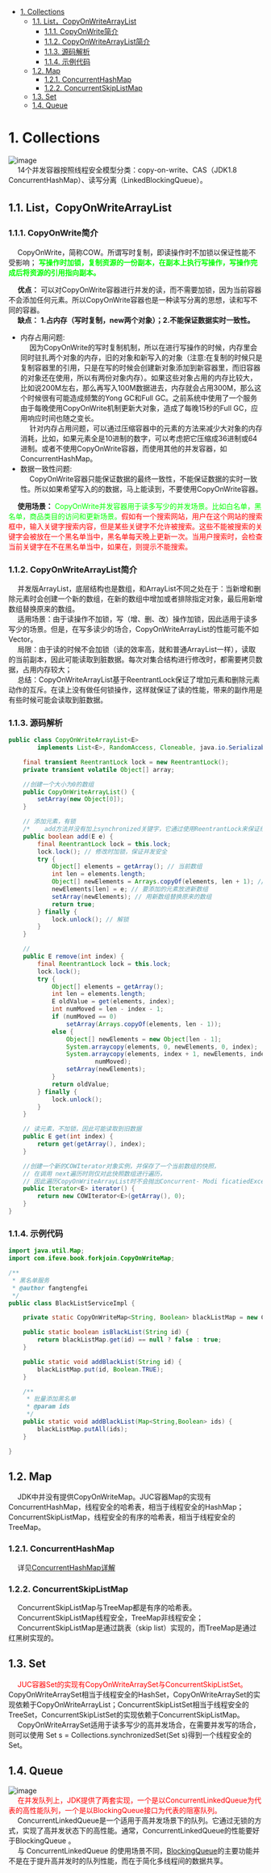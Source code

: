 

<!-- TOC -->

- [1. Collections](#1-collections)
    - [1.1. List，CopyOnWriteArrayList](#11-listcopyonwritearraylist)
        - [1.1.1. CopyOnWrite简介](#111-copyonwrite简介)
        - [1.1.2. CopyOnWriteArrayList简介](#112-copyonwritearraylist简介)
        - [1.1.3. 源码解析](#113-源码解析)
        - [1.1.4. 示例代码](#114-示例代码)
    - [1.2. Map](#12-map)
        - [1.2.1. ConcurrentHashMap](#121-concurrenthashmap)
        - [1.2.2. ConcurrentSkipListMap](#122-concurrentskiplistmap)
    - [1.3. Set](#13-set)
    - [1.4. Queue](#14-queue)

<!-- /TOC -->

# 1. Collections
![image](https://gitee.com/wt1814/pic-host/raw/master/images/java/concurrent/concurrent-5.png)  
&emsp; 14个并发容器按照线程安全模型分类：copy-on-write、CAS（JDK1.8 ConcurrentHashMap）、读写分离（LinkedBlockingQueue）。  

## 1.1. List，CopyOnWriteArrayList  
### 1.1.1. CopyOnWrite简介 
&emsp; CopyOnWrite，简称COW。所谓写时复制，即读操作时不加锁以保证性能不受影响； **<font color = "lime">写操作时加锁，复制资源的一份副本，在副本上执行写操作，写操作完成后将资源的引用指向副本。</font>**  

&emsp; **优点：** 可以对CopyOnWrite容器进行并发的读，而不需要加锁，因为当前容器不会添加任何元素。所以CopyOnWrite容器也是一种读写分离的思想，读和写不同的容器。  
&emsp; **缺点：** **1.占内存（写时复制，new两个对象）；2.不能保证数据实时一致性。**  
* 内存占用问题:  
&emsp; 因为CopyOnWrite的写时复制机制，所以在进行写操作的时候，内存里会同时驻扎两个对象的内存，旧的对象和新写入的对象（注意:在复制的时候只是复制容器里的引用，只是在写的时候会创建新对象添加到新容器里，而旧容器的对象还在使用，所以有两份对象内存）。如果这些对象占用的内存比较大，比如说200M左右，那么再写入100M数据进去，内存就会占用300M，那么这个时候很有可能造成频繁的Yong GC和Full GC。之前系统中使用了一个服务由于每晚使用CopyOnWrite机制更新大对象，造成了每晚15秒的Full GC，应用响应时间也随之变长。  
&emsp; 针对内存占用问题，可以通过压缩容器中的元素的方法来减少大对象的内存消耗，比如，如果元素全是10进制的数字，可以考虑把它压缩成36进制或64进制。或者不使用CopyOnWrite容器，而使用其他的并发容器，如ConcurrentHashMap。  
* 数据一致性问题:  
&emsp; CopyOnWrite容器只能保证数据的最终一致性，不能保证数据的实时一致性。所以如果希望写入的的数据，马上能读到，不要使用CopyOnWrite容器。 

&emsp; **使用场景：** <font color = "lime">CopyOnWrite并发容器用于读多写少的并发场景。比如白名单，黑名单，商品类目的访问和更新场景。</font><font color = "red">假如有一个搜索网站，用户在这个网站的搜索框中，输入关键字搜索内容，但是某些关键字不允许被搜索。这些不能被搜索的关键字会被放在一个黑名单当中，黑名单每天晚上更新一次。当用户搜索时，会检查当前关键字在不在黑名单当中，如果在，则提示不能搜索。</font>  

### 1.1.2. CopyOnWriteArrayList简介  
<!-- 
知道 CopyOnWriteArrayList 吗？
https://mp.weixin.qq.com/s/hEkUIJWEG1mJ1Ya8pa7R4w
-->
&emsp; 并发版ArrayList，底层结构也是数组，和ArrayList不同之处在于：当新增和删除元素时会创建一个新的数组，在新的数组中增加或者排除指定对象，最后用新增数组替换原来的数组。  
&emsp; 适用场景：由于读操作不加锁，写（增、删、改）操作加锁，因此适用于读多写少的场景。但是，在写多读少的场合，CopyOnWriteArrayList的性能可能不如Vector。   
&emsp; 局限：由于读的时候不会加锁（读的效率高，就和普通ArrayList一样），读取的当前副本，因此可能读取到脏数据。每次对集合结构进行修改时，都需要拷贝数据，占用内存较大；  
&emsp; 总结：CopyOnWriteArrayList基于ReentrantLock保证了增加元素和删除元素动作的互斥。在读上没有做任何锁操作，这样就保证了读的性能，带来的副作用是有些时候可能会读取到脏数据。  

### 1.1.3. 源码解析  

```java
public class CopyOnWriteArrayList<E>
        implements List<E>, RandomAccess, Cloneable, java.io.Serializable {

    final transient ReentrantLock lock = new ReentrantLock();
    private transient volatile Object[] array;

    //创建一个大小为0的数组
    public CopyOnWriteArrayList() {
        setArray(new Object[0]);
    }

    // 添加元素，有锁
    /*    add方法并没有加上synchronized关键字，它通过使用ReentrantLock来保证线程安全。*/
    public boolean add(E e) {
        final ReentrantLock lock = this.lock;
        lock.lock(); // 修改时加锁，保证并发安全
        try {
            Object[] elements = getArray(); // 当前数组
            int len = elements.length;
            Object[] newElements = Arrays.copyOf(elements, len + 1); // 创建一个新数组，比老的大一个空间
            newElements[len] = e; // 要添加的元素放进新数组
            setArray(newElements); // 用新数组替换原来的数组
            return true;
        } finally {
            lock.unlock(); // 解锁
        }
    }

    //
    public E remove(int index) {
        final ReentrantLock lock = this.lock;
        lock.lock();
        try {
            Object[] elements = getArray();
            int len = elements.length;
            E oldValue = get(elements, index);
            int numMoved = len - index - 1;
            if (numMoved == 0)
                setArray(Arrays.copyOf(elements, len - 1));
            else {
                Object[] newElements = new Object[len - 1];
                System.arraycopy(elements, 0, newElements, 0, index);
                System.arraycopy(elements, index + 1, newElements, index,
                        numMoved);
                setArray(newElements);
            }
            return oldValue;
        } finally {
            lock.unlock();
        }
    }

    // 读元素，不加锁，因此可能读取到旧数据
    public E get(int index) {
        return get(getArray(), index);
    }

    //创建一个新的COWIterator对象实例，并保存了一个当前数组的快照，
    // 在调用 next遍历时则仅对此快照数组进行遍历，
    // 因此遍历CopyOnWriteArrayList时不会抛出Concurrent- Modi ficatiedException
    public Iterator<E> iterator() {
        return new COWIterator<E>(getArray(), 0);
    }
}
```

### 1.1.4. 示例代码  

```java
import java.util.Map;
import com.ifeve.book.forkjoin.CopyOnWriteMap;

/**
 * 黑名单服务
 * @author fangtengfei
 */
public class BlackListServiceImpl {

    private static CopyOnWriteMap<String, Boolean> blackListMap = new CopyOnWriteMap<String, Boolean>(1000);

    public static boolean isBlackList(String id) {
        return blackListMap.get(id) == null ? false : true;
    }

    public static void addBlackList(String id) {
        blackListMap.put(id, Boolean.TRUE);
    }

    /**
     * 批量添加黑名单
     * @param ids
     */
    public static void addBlackList(Map<String,Boolean> ids) {
        blackListMap.putAll(ids);
    }

}
```

## 1.2. Map  
&emsp; JDK中并没有提供CopyOnWriteMap。JUC容器Map的实现有ConcurrentHashMap，线程安全的哈希表，相当于线程安全的HashMap；ConcurrentSkipListMap，线程安全的有序的哈希表，相当于线程安全的TreeMap。  

### 1.2.1. ConcurrentHashMap
&emsp; 详见[ConcurrentHashMap详解](/docs/java/concurrent/ConcurrentHashMap.md)  

### 1.2.2. ConcurrentSkipListMap
&emsp; ConcurrentSkipListMap与TreeMap都是有序的哈希表。  
&emsp; ConcurrentSkipListMap线程安全，TreeMap非线程安全；  
&emsp; ConcurrentSkipListMap是通过跳表（skip list）实现的，而TreeMap是通过红黑树实现的。

## 1.3. Set  
&emsp; <font color = "red">JUC容器Set的实现有CopyOnWriteArraySet与ConcurrentSkipListSet。</font>CopyOnWriteArraySet相当于线程安全的HashSet，CopyOnWriteArraySet的实现依赖于CopyOnWriteArrayList；ConcurrentSkipListSet相当于线程安全的TreeSet，ConcurrentSkipListSet的实现依赖于ConcurrentSkipListMap。  
&emsp; CopyOnWriteArraySet适用于读多写少的高并发场合，在需要并发写的场合，则可以使用 Set s = Collections.synchronizedSet(Set<T> s)得到一个线程安全的Set。 

## 1.4. Queue  
![image](https://gitee.com/wt1814/pic-host/raw/master/images/java/concurrent/concurrent-6.png)  
&emsp; <font color = "red">在并发队列上，JDK提供了两套实现，一个是以ConcurrentLinkedQueue为代表的高性能队列，一个是以BlockingQueue接口为代表的阻塞队列。</font>  
&emsp; ConcurrentLinkedQueue是一个适用于高并发场景下的队列。它通过无锁的方式，实现了高并发状态下的高性能。通常，ConcurrentLinkedQueue的性能要好于BlockingQueue 。  
&emsp; 与 ConcurrentLinkedQueue 的使用场景不同，[BlockingQueue](/docs/java/concurrent/BlockingQueue.md)的主要功能并不是在于提升高并发时的队列性能，而在于简化多线程间的数据共享。  
